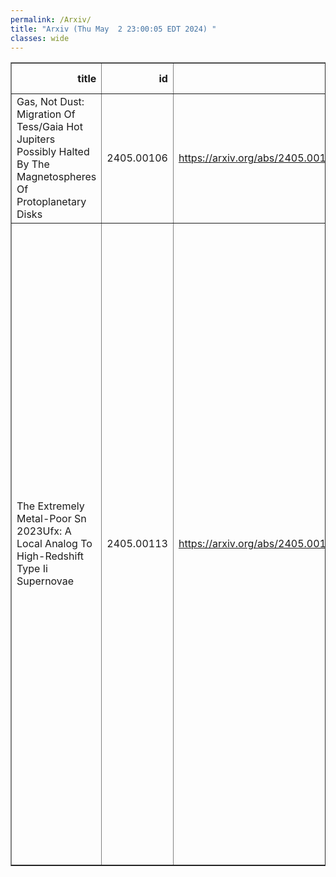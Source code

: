 ```yaml
---
permalink: /Arxiv/
title: "Arxiv (Thu May  2 23:00:05 EDT 2024) "
classes: wide
---
```

<table border="1" class="dataframe">
  <thead>
    <tr style="text-align: right;">
      <th>title</th>
      <th>id</th>
      <th>url</th>
      <th>authors</th>
      <th>Local Authors</th>
    </tr>
  </thead>
  <tbody>
    <tr>
      <td>Gas, Not Dust: Migration Of Tess/Gaia Hot Jupiters Possibly Halted By   The Magnetospheres Of Protoplanetary Disks</td>
      <td>2405.00106</td>
      <td><a href="https://arxiv.org/abs/2405.00106" target="_blank">https://arxiv.org/abs/2405.00106</a></td>
      <td>I. Mendigutía, J. Lillo-Box, M. Vioque, J. Maldonado, B. Montesinos, N. Huélamo, J. Wang</td>
      <td>Ji Wang</td>
    </tr>
    <tr>
      <td>The Extremely Metal-Poor Sn 2023Ufx: A Local Analog To High-Redshift   Type Ii Supernovae</td>
      <td>2405.00113</td>
      <td><a href="https://arxiv.org/abs/2405.00113" target="_blank">https://arxiv.org/abs/2405.00113</a></td>
      <td>Michael A. Tucker, Jason Hinkle, Charlotte R. Angus, Katie Auchettl, Willem B. Hoogendam, Benjamin Shappee, Christopher S. Kochanek, Chris Ashall, Thomas De Boer, Kenneth C. Chambers, Dhvanil D. Desai, Aaron Do, Michael D. Fulton, Hua Gao, Joanna Herman, Mark Huber, Chris Lidman, Chien-Cheng Lin, Thomas B. Lowe, Eugene A. Magnier, Bailey Martin, Paloma Minguez, Matt Nicholl, Miika Pursiainen, S. J. Smartt, Ken W. Smith, Shubham Srivastav, Brad E. Tucker, Richard J. Wainscoat</td>
      <td>Christopher Kochanek, Michael Tucker</td>
    </tr>
  </tbody>
</table>